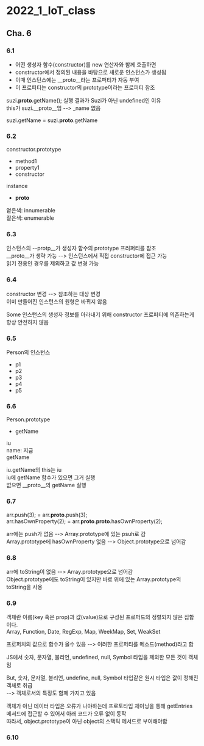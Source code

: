 # 2022_1_IoT_class

## Cha. 6


### 6.1
- 어떤 생성자 함수(constructor)를 new 연산자와 함께 호출하면  
- constructor에서 정의된 내용을 바탕으로 새로운 인스턴스가 생성됨  
- 이때 인스턴스에는 __proto__라는 프로퍼티가 자동 부여  
- 이 프로퍼티는 constructor의 prototype이라는 프로퍼티 참조  
  
  
suzi.__proto__.getName(); 실행 결과가 Suzi가 아닌 undefined인 이유  
this가 suzi.__proto__임  -->  _name 없음  

suzi.getName = suzi.__proto__.getName


### 6.2 
constructor.prototype    
- method1  
- property1    
- constructor    

instance    
- __proto__    

옅은색: innumerable  
짙은색: enumerable  


### 6.3
인스턴스의 --protp__가 생성자 함수의 prototype 프러퍼티를 참조  
__proto__가 생략 가능 -->  인스턴스에서 직접 constructor에 접근 가능  
읽기 전용인 경우를 제외하고 값 변경 가능  

### 6.4
constructor 변경 -->  참조하는 대상 변경  
이미 만들어진 인스턴스의 원형은 바뀌지 않음  

Some 인스턴스의 생성자 정보를 아라내기 위해 constructor 프로퍼티에 의존하는게 항상 안전하지 않음  

### 6.5
Person의 인스턴스
- p1  
- p2  
- p3  
- p4  
- p5  

### 6.6
Person.prototype    
- getName  

iu  
name: 지금  
getName  


iu.getName의 this는 iu   
iu에 getName 함수가 있으면 그거 실행  
없으면 __proto__의 getName 실행  

### 6.7
arr.push(3); = arr.__proto__.push(3);     
arr.hasOwnProperty(2); =  arr.__proto__.__proto__.hasOwnProperty(2);  

arr에는 push가 없음 --> Array.prototype에 있는 psuh로 감  
Array.prototype에 hasOwnProperty 없음 --> Object.prototype으로 넘어감  

### 6.8
arr에 toString이 없음 -->  Array.prototype으로 넘어감  
Object.prototype에도 toString이 있지만 바로 위에 있는 Array.prototype의 toString을 사용  


### 6.9
객체란 이름(key 혹은 prop)과 값(value)으로 구성된 프로퍼드의 정렬되지 않은 집합이다.  
Array, Function, Date, RegExp, Map, WeekMap, Set, WeakSet  

프로퍼치의 값으로 함수가 올수 있음 --> 이러한 프로퍼티를 메소드(method)라고 함    

JS에서 숫자, 문자열, 불리언, undefined, null, Symbol 타입을 제외한 모든 것이 객체임  

But, 숫자, 문자열, 불리언, undefine, null, Symbol 타입같은 원시 타입은 값이 정해진 객체로 취급  
--> 객체로서의 특징도 함께 가지고 있음  
  
  
객체가 아닌 데이터 타입은 오류가 나야하는데 프로토타입 체이닝을 통해 getEntries 메서드에 접근할 수 있어서 아래 코드가 오류 없이 동작  
따라서, object.prototype이 아닌 object의 스택틱 메서드로 부여해야함  

### 6.10



